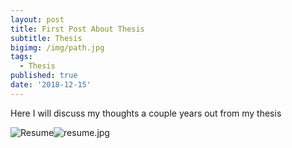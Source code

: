 ```yaml
---
layout: post
title: First Post About Thesis
subtitle: Thesis
bigimg: /img/path.jpg
tags:
  - Thesis
published: true
date: '2018-12-15'
---
```


Here I will discuss my thoughts a couple years out from my thesis

![Resume]({{site.baseurl}}/img/resume.jpg)![resume.jpg]({{site.baseurl}}/img/resume.jpg)
